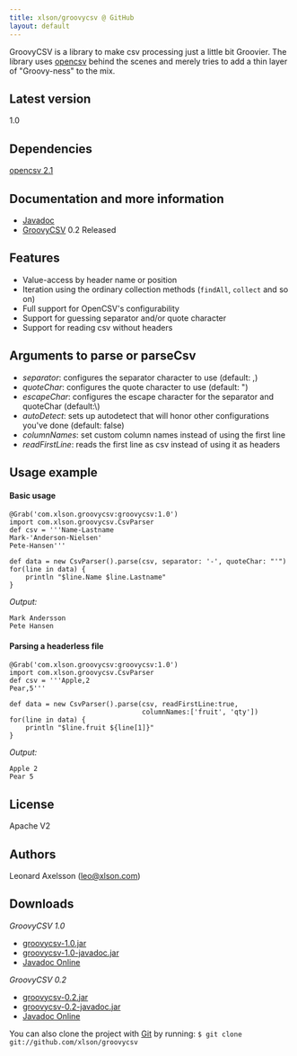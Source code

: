 ```yaml
---
title: xlson/groovycsv @ GitHub
layout: default
---
```


GroovyCSV is a library to make csv processing just a little bit Groovier. The library uses [opencsv](http://opencsv.sourceforge.net/) behind the scenes and merely tries to add a thin layer of "Groovy-ness" to the mix.

## Latest version

1.0

## Dependencies

[opencsv 2.1](http://opencsv.sourceforge.net/)

## Documentation and more information

* [Javadoc](docs/1.0/javadoc/)
* [GroovyCSV](http://xlson.com/2010/11/08/groovycsv-0.2-released.html) 0.2 Released

## Features

* Value-access by header name or position
* Iteration using the ordinary collection methods (`findAll`, `collect`
  and so on)
* Full support for OpenCSV's configurability
* Support for guessing separator and/or quote character
* Support for reading csv without headers

## Arguments to parse or parseCsv

* *separator*: configures the separator character to use (default: ,)
* *quoteChar*: configures the quote character to use (default: ")
* *escapeChar*: configures the escape character for the separator and quoteChar (default:\\)
* *autoDetect*: sets up autodetect that will honor other configurations you've done (default: false)
* *columnNames*: set custom column names instead of using the first line
* *readFirstLine*: reads the first line as csv instead of using it as headers


## Usage example

#### Basic usage

    @Grab('com.xlson.groovycsv:groovycsv:1.0')
    import com.xlson.groovycsv.CsvParser
    def csv = '''Name-Lastname
    Mark-'Anderson-Nielsen'
    Pete-Hansen'''
    
    def data = new CsvParser().parse(csv, separator: '-', quoteChar: "'")
    for(line in data) {
        println "$line.Name $line.Lastname"
    }

*Output:*

    Mark Andersson
    Pete Hansen

#### Parsing a headerless file

    @Grab('com.xlson.groovycsv:groovycsv:1.0')
    import com.xlson.groovycsv.CsvParser
    def csv = '''Apple,2
    Pear,5'''
 
    def data = new CsvParser().parse(csv, readFirstLine:true,
                                     columnNames:['fruit', 'qty'])
    for(line in data) {
        println "$line.fruit ${line[1]}"
    }

*Output:*

    Apple 2
    Pear 5

## License

Apache V2


## Authors
Leonard Axelsson (leo@xlson.com)


## Downloads

*GroovyCSV 1.0*

* [groovycsv-1.0.jar](https://github.com/downloads/xlson/groovycsv/groovycsv-1.0.jar)
* [groovycsv-1.0-javadoc.jar](https://github.com/downloads/xlson/groovycsv/groovycsv-1.0-javadoc.jar)
* [Javadoc Online](http://xlson.github.com/groovycsv/docs/1.0/javadoc/)

*GroovyCSV 0.2*

* [groovycsv-0.2.jar](https://github.com/downloads/xlson/groovycsv/groovycsv-0.2.jar)
* [groovycsv-0.2-javadoc.jar](https://github.com/downloads/xlson/groovycsv/groovycsv-0.2-javadoc.jar)
* [Javadoc Online](http://xlson.github.com/groovycsv/docs/0.2/javadoc/)


You can also clone the project with [Git](http://git-scm.com) by running:
`$ git clone git://github.com/xlson/groovycsv`
